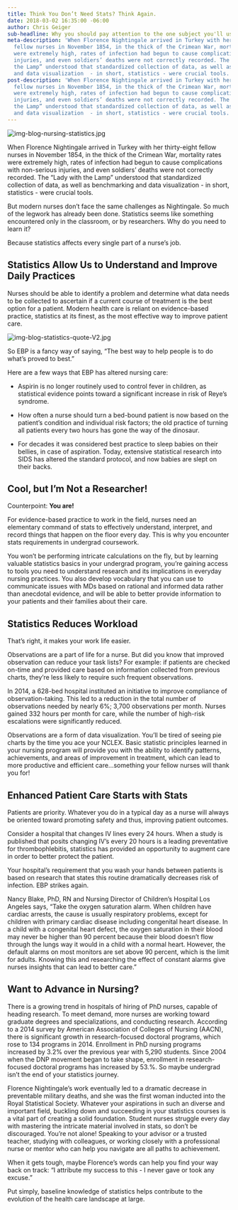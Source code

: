 ```yaml
---
title: Think You Don’t Need Stats? Think Again.
date: 2018-03-02 16:35:00 -06:00
author: Chris Geiger
sub-headline: Why you should pay attention to the one subject you'll use everyday.
meta-description: 'When Florence Nightingale arrived in Turkey with her thirty-eight
  fellow nurses in November 1854, in the thick of the Crimean War, mortality rates
  were extremely high, rates of infection had begun to cause complications with non-serious
  injuries, and even soldiers’ deaths were not correctly recorded. The “Lady with
  the Lamp” understood that standardized collection of data, as well as benchmarking
  and data visualization  - in short, statistics - were crucial tools. '
post-description: 'When Florence Nightingale arrived in Turkey with her thirty-eight
  fellow nurses in November 1854, in the thick of the Crimean War, mortality rates
  were extremely high, rates of infection had begun to cause complications with non-serious
  injuries, and even soldiers’ deaths were not correctly recorded. The “Lady with
  the Lamp” understood that standardized collection of data, as well as benchmarking
  and data visualization  - in short, statistics - were crucial tools. '
---
```


![img-blog-nursing-statistics.jpg](/blog/uploads/img-blog-nursing-statistics.jpg)

When Florence Nightingale arrived in Turkey with her thirty-eight fellow nurses in November 1854, in the thick of the Crimean War, mortality rates were extremely high, rates of infection had begun to cause complications with non-serious injuries, and even soldiers’ deaths were not correctly recorded. The “Lady with the Lamp” understood that standardized collection of data, as well as benchmarking and data visualization  - in short, statistics - were crucial tools. 

But modern nurses don’t face the same challenges as Nightingale. So much of the legwork has already been done. Statistics seems like something encountered only in the classroom, or by researchers. Why do you need to learn it?

Because statistics affects every single part of a nurse’s job.

## Statistics Allow Us to Understand and Improve Daily Practices

Nurses should be able to identify a problem and determine what data needs to be collected to ascertain if a current course of treatment is the best option for a patient. Modern health care is reliant on evidence-based practice, statistics at its finest, as the most effective way to improve patient care. 

![img-blog-statistics-quote-V2.jpg](/blog/uploads/img-blog-statistics-quote-V2.jpg)

So EBP is a fancy way of saying, “The best way to help people is to do what’s proved to best.”

Here are a few ways that EBP has altered nursing care:

- Aspirin is no longer routinely used to control fever in children, as statistical evidence points toward a significant increase in risk of Reye’s syndrome.

- How often a nurse should turn a bed-bound patient is now based on the patient’s condition and individual risk factors; the old practice of turning all patients every two hours has gone the way of the dinosaur.

- For decades it was considered best practice to sleep babies on their bellies, in case of aspiration. Today, extensive statistical research into SIDS has altered the standard protocol, and now babies are slept on their backs.

## Cool, but I’m Not a Researcher!

Counterpoint: **You are!**

For evidence-based practice to work in the field, nurses need an elementary command of stats to effectively understand, interpret, and record things that happen on the floor every day. This is why you encounter stats requirements in undergrad coursework.

You won’t be performing intricate calculations on the fly, but by learning valuable statistics basics in your undergrad program, you’re gaining access to tools you need to understand research and its implications in everyday nursing practices. You also develop vocabulary that you can use to communicate issues with MDs based on rational and informed data rather than anecdotal evidence, and will be able to better provide information to your patients and their families about their care.

## Statistics Reduces Workload

That’s right, it makes your work life easier.

Observations are a part of life for a nurse. But did you know that improved observation can reduce your task lists? For example: if patients are checked on-time and provided care based on information collected from previous charts, they’re less likely to require such frequent observations.

In 2014, a 628-bed hospital instituted an initiative to improve compliance of observation-taking. This led to a reduction in the total number of observations needed by nearly 6%; 3,700 observations per month. Nurses gained 332 hours per month for care, while the number of high-risk escalations were significantly reduced. 

Observations are a form of data visualization. You’ll be tired of seeing pie charts by the time you ace your NCLEX. Basic statistic principles learned in your nursing program will provide you with the ability to identify patterns, achievements, and areas of improvement in treatment, which can lead to more productive and efficient care...something your fellow nurses will thank you for!

## Enhanced Patient Care Starts with Stats

Patients are priority. Whatever you do in a typical day as a nurse will always be oriented toward promoting safety and thus, improving patient outcomes. 

Consider a hospital that changes IV lines every 24 hours. When a study is published that posits changing IV’s every 20 hours is a leading preventative for thrombophlebitis, statistics has provided an opportunity to augment care in order to better protect the patient.

Your hospital’s requirement that you wash your hands between patients is based on research that states this routine dramatically decreases risk of infection. EBP strikes again.

Nancy Blake, PhD, RN and Nursing Director of Children’s Hospital Los Angeles says, “Take the oxygen saturation alarm. When children have cardiac arrests, the cause is usually respiratory problems, except for children with primary cardiac disease including congenital heart disease. In a child with a congenital heart defect, the oxygen saturation in their blood may never be higher than 90 percent because their blood doesn’t flow through the lungs way it would in a child with a normal heart. However, the default alarms on most monitors are set above 90 percent, which is the limit for adults. Knowing this and researching the effect of constant alarms give nurses insights that can lead to better care.”

## Want to Advance in Nursing? 

There is a growing trend in hospitals of hiring of PhD nurses, capable of heading research. To meet demand, more nurses are working toward graduate degrees and specializations, and conducting research. According to a 2014 survey by American Association of Colleges of Nursing (AACN), there is significant growth in research-focused doctoral programs, which rose to 134 programs in 2014. Enrollment in PhD nursing programs increased by 3.2% over the previous year with 5,290 students. Since 2004 when the DNP movement began to take shape, enrollment in research-focused doctoral programs has increased by 53.%. So maybe undergrad isn’t the end of your statistics journey. 

Florence Nightingale’s work eventually led to a dramatic decrease in preventable military deaths, and she was the first woman inducted into the Royal Statistical Society. Whatever your aspirations in such an diverse and important field, buckling down and succeeding in your statistics courses is a vital part of creating a solid foundation. Student nurses struggle every day with mastering the intricate material involved in stats, so don’t be discouraged. You’re not alone! Speaking to your advisor or a trusted teacher, studying with colleagues, or working closely with a professional nurse or mentor who can help you navigate are all paths to achievement.

When it gets tough, maybe Florence’s words can help you find your way back on track: “I attribute my success to this - I never gave or took any excuse.”

Put simply, baseline knowledge of statistics helps contribute to the evolution of the health care landscape at large.
